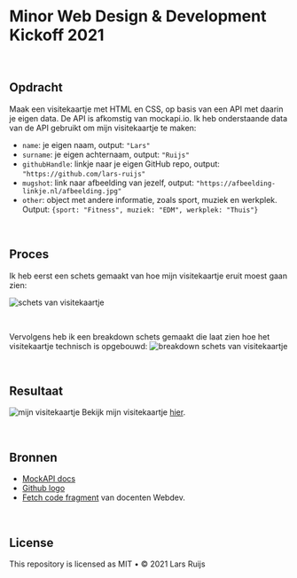 # Minor Web Design & Development Kickoff 2021

<br>

## Opdracht

Maak een visitekaartje met HTML en CSS, op basis van een API met daarin je eigen data. De API is afkomstig van mockapi.io.
Ik heb onderstaande data van de API gebruikt om mijn visitekaartje te maken:

- `name`: je eigen naam, output: `"Lars"`
- `surname`: je eigen achternaam, output: `"Ruijs"`
- `githubHandle`: linkje naar je eigen GitHub repo, output: `"https://github.com/lars-ruijs"`
- `mugshot`: link naar afbeelding van jezelf, output: `"https://afbeelding-linkje.nl/afbeelding.jpg"`
- `other`: object met andere informatie, zoals sport, muziek en werkplek. Output: `{sport: "Fitness", muziek: "EDM", werkplek: "Thuis"}`

<br>

## Proces

Ik heb eerst een schets gemaakt van hoe mijn visitekaartje eruit moest gaan zien:

![schets van visitekaartje](https://user-images.githubusercontent.com/60745347/106472570-18981900-64a3-11eb-8864-7b07cb6f8617.JPG)

<br>

Vervolgens heb ik een breakdown schets gemaakt die laat zien hoe het visitekaartje technisch is opgebouwd:
![breakdown schets van visitekaartje](https://user-images.githubusercontent.com/60745347/106475173-f18f1680-64a5-11eb-86fa-1d208553d49d.JPG)

<br>

## Resultaat

![mijn visitekaartje](https://user-images.githubusercontent.com/60745347/106473020-92c89d80-64a3-11eb-9fbc-91461a076d2e.png)
Bekijk mijn visitekaartje [hier](https://lars-ruijs.github.io/kickoff-2021/index.html).

<br>

## Bronnen

- [MockAPI docs](https://mockapi.io/docs)
- [Github logo](https://commons.wikimedia.org/wiki/File:Octicons-mark-github.svg)
- [Fetch code fragment](https://github.com/cmda-minor-web/kickoff-2021/blob/main/docs/js/app.js#L3-L6) van docenten Webdev.

<br>

## License

This repository is licensed as MIT • ©️ 2021 Lars Ruijs

<!-- Add a link to your live demo in Github Pages 🌐-->

<!-- ☝️ replace this description with a description of your own work -->

<!-- Add a nice poster image here at the end of the week, showing off your shiny frontend 📸 -->

<!-- What external data source is featured in your project and what are its properties 🌠 -->

<!-- Maybe a checklist of done stuff and stuff still on your wishlist? ✅ -->

<!-- How about a license here? 📜 (or is it a licence?) 🤷 -->
